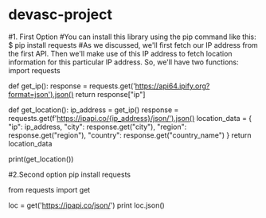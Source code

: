 # devasc-project

#1. First Option
#You can install this library using the pip command like this:
$ pip install requests
#As we discussed, we'll first fetch our IP address from the first API. Then we'll make use of this IP address to fetch location information for this particular IP address. So, we'll have two functions:
import requests


def get_ip():
    response = requests.get('https://api64.ipify.org?format=json').json()
    return response["ip"]


def get_location():
    ip_address = get_ip()
    response = requests.get(f'https://ipapi.co/{ip_address}/json/').json()
    location_data = {
        "ip": ip_address,
        "city": response.get("city"),
        "region": response.get("region"),
        "country": response.get("country_name")
    }
    return location_data


print(get_location())

#2.Second option
pip install requests


from requests import get

loc = get('https://ipapi.co/json/')
print loc.json()
